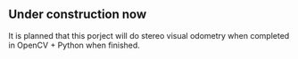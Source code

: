 ## Under construction now

It is planned that this porject will do stereo visual odometry when completed in OpenCV + Python when finished. 